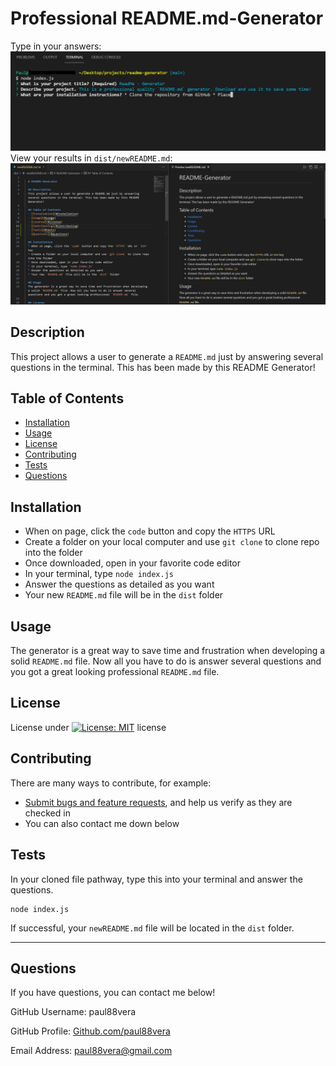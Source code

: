 
  # Professional README.md-Generator
  Type in your answers:
  ![Screenshot](./images/usage.png/)
  View your results in `dist/newREADME.md`:
  ![Screenshot](./images/Results.png/)
  ## Description
  This project allows a user to generate a `README.md` just by answering several questions in the terminal. This has been made by this README Generator!

  ## Table of Contents
  - [Installation](#installation)
  - [Usage](#usage)
  - [License](#license)
  - [Contributing](#contributing)
  - [Tests](#tests)
  - [Questions](#questions)

  ## Installation
  * When on page, click the `code` button and copy the `HTTPS` URL
  * Create a folder on your local computer and use `git clone` to clone repo into the folder
  * Once downloaded, open in your favorite code editor
  * In your terminal, type `node index.js`
  * Answer the questions as detailed as you want
  * Your new `README.md` file will be in the `dist` folder

  ## Usage
  The generator is a great way to save time and frustration when developing a solid `README.md` file. Now all you have to do is answer several questions and you got a great looking professional `README.md` file.

  ## License
  License under [![License: MIT](https://img.shields.io/badge/License-MIT-yellow.svg)](https://opensource.org/licenses/MIT) license

  ## Contributing
  There are many ways to contribute, for example:
  * [Submit bugs and feature requests](https://github.com/paul88vera/readme-generator/issues), and help us verify as they are checked in
  * You can also contact me down below

  ## Tests
  In your cloned file pathway, type this into your terminal and answer the questions.
  ``` 
  node index.js 
  ```
  If successful, your `newREADME.md` file will be located in the `dist` folder. 

---
  ## Questions
  If you have questions, you can contact me below!

  GitHub Username: paul88vera

  GitHub Profile: [Github.com/paul88vera](https://github.com/paul88vera/)

  Email Address: paul88vera@gmail.com
 